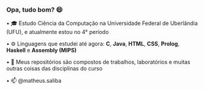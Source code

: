### Opa, tudo bom? 😄

• 🎓 Estudo Ciência da Computação na Universidade Federal de Uberlândia (UFU), e atualmente estou no 4° período

• ⚙️ Linguagens que estudei até agora: **C**, **Java**, **HTML**, **CSS**, **Prolog**, **Haskell** e **Assembly (MIPS)**

• 📁 Meus repositórios são compostos de trabalhos, laboratórios e muitas outras coisas das disciplinas do curso

• 📫 @matheus.saliba
